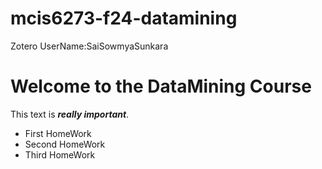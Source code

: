 # mcis6273-f24-datamining
Zotero UserName:SaiSowmyaSunkara
# Welcome to the DataMining Course
This text is ***really important***.
- First HomeWork
- Second HomeWork
- Third HomeWork
